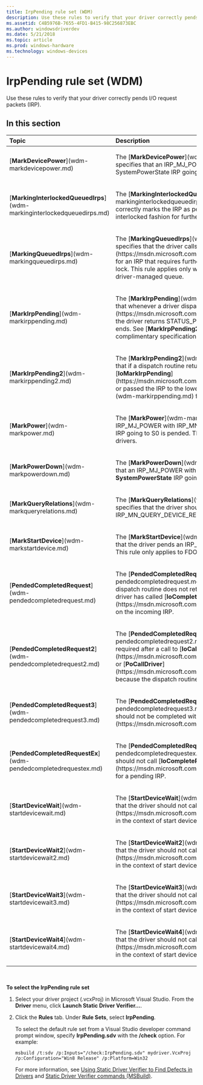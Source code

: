```yaml
---
title: IrpPending rule set (WDM)
description: Use these rules to verify that your driver correctly pends I/O request packets (IRP).
ms.assetid: C4B5976B-7655-4FD1-B415-98C256873EBC
ms.author: windowsdriverdev
ms.date: 5/21/2018
ms.topic: article
ms.prod: windows-hardware
ms.technology: windows-devices
---
```


# IrpPending rule set (WDM)


Use these rules to verify that your driver correctly pends I/O request packets (IRP).

## In this section


<table>
<colgroup>
<col width="50%" />
<col width="50%" />
</colgroup>
<thead>
<tr class="header">
<th align="left">Topic</th>
<th align="left">Description</th>
</tr>
</thead>
<tbody>
<tr class="odd">
<td align="left"><p>[<strong>MarkDevicePower</strong>](wdm-markdevicepower.md)</p></td>
<td align="left"><p>The [<strong>MarkDevicePower</strong>](wdm-markdevicepower.md) rule specifies that an IRP_MJ_POWER with IRP_MN_SET_POWER for SystemPowerState IRP going to S0 is pended.</p></td>
</tr>
<tr class="even">
<td align="left"><p>[<strong>MarkingInterlockedQueuedIrps</strong>](wdm-markinginterlockedqueuedirps.md)</p></td>
<td align="left"><p>The [<strong>MarkingInterlockedQueuedIrps</strong>](wdm-markinginterlockedqueuedirps.md) rule specifies that the driver correctly marks the IRP as pending before it queues it in an interlocked fashion for further processing.</p></td>
</tr>
<tr class="odd">
<td align="left"><p>[<strong>MarkingQueuedIrps</strong>](wdm-markingqueuedirps.md)</p></td>
<td align="left"><p>The [<strong>MarkingQueuedIrps</strong>](wdm-markingqueuedirps.md) rule specifies that the driver calls [<strong>IoMarkIrpPending</strong>](https://msdn.microsoft.com/library/windows/hardware/ff549422) for an IRP that requires further processing only while holding a spin lock. This rule applies only when the driver adds the IRP to a driver-managed queue.</p></td>
</tr>
<tr class="even">
<td align="left"><p>[<strong>MarkIrpPending</strong>](wdm-markirppending.md)</p></td>
<td align="left"><p>The [<strong>MarkIrpPending</strong>](wdm-markirppending.md) rule specifies that whenever a driver dispatch routine calls [<strong>IoMarkIrpPending</strong>](https://msdn.microsoft.com/library/windows/hardware/ff549422), the driver returns STATUS_PENDING when the dispatch routine ends. See [<strong>MarkIrpPending2</strong>](wdm-markirppending2.md) for a complimentary specification.</p></td>
</tr>
<tr class="odd">
<td align="left"><p>[<strong>MarkIrpPending2</strong>](wdm-markirppending2.md)</p></td>
<td align="left"><p>The [<strong>MarkIrpPending2</strong>](wdm-markirppending2.md) rule specifies that if a dispatch routine returns STATUS_PENDING, it has called [<strong>IoMarkIrpPending</strong>](https://msdn.microsoft.com/library/windows/hardware/ff549422) or passed the IRP to the lower driver. See [<strong>MarkIrpPending</strong>](wdm-markirppending.md) for a complimentary specification.</p></td>
</tr>
<tr class="even">
<td align="left"><p>[<strong>MarkPower</strong>](wdm-markpower.md)</p></td>
<td align="left"><p>The [<strong>MarkPower</strong>](wdm-markpower.md) rule specifies that an IRP_MJ_POWER with IRP_MN_SET_POWER for <strong>SystemPowerState</strong> IRP going to S0 is pended. This rule only applies to FDO and FIDO drivers.</p></td>
</tr>
<tr class="odd">
<td align="left"><p>[<strong>MarkPowerDown</strong>](wdm-markpowerdown.md)</p></td>
<td align="left"><p>The [<strong>MarkPowerDown</strong>](wdm-markpowerdown.md) rule specifies that an IRP_MJ_POWER with IRP_MN_SET_POWER for <strong>SystemPowerState</strong> IRP going from s0 to [S1...S5] is pended.</p></td>
</tr>
<tr class="even">
<td align="left"><p>[<strong>MarkQueryRelations</strong>](wdm-markqueryrelations.md)</p></td>
<td align="left"><p>The [<strong>MarkQueryRelations</strong>](wdm-markqueryrelations.md) rule specifies that the driver should pend the IRP_MN_QUERY_DEVICE_RELATIONS IRP.</p></td>
</tr>
<tr class="odd">
<td align="left"><p>[<strong>MarkStartDevice</strong>](wdm-markstartdevice.md)</p></td>
<td align="left"><p>The [<strong>MarkStartDevice</strong>](wdm-markstartdevice.md) rule specifies that the driver pends an IRP_MN_START_DEVICE IRP correctly. This rule only applies to FDO and FIDO drivers.</p></td>
</tr>
<tr class="even">
<td align="left"><p>[<strong>PendedCompletedRequest</strong>](wdm-pendedcompletedrequest.md)</p></td>
<td align="left"><p>The [<strong>PendedCompletedRequest</strong>](wdm-pendedcompletedrequest.md) rule specifies that a driver's dispatch routine does not return STATUS_PENDING on an IRP if the driver has called [<strong>IoCompleteRequest</strong>](https://msdn.microsoft.com/library/windows/hardware/ff548343) on the incoming IRP.</p></td>
</tr>
<tr class="odd">
<td align="left"><p>[<strong>PendedCompletedRequest2</strong>](wdm-pendedcompletedrequest2.md)</p></td>
<td align="left"><p>The [<strong>PendedCompletedRequest2</strong>](wdm-pendedcompletedrequest2.md) rule specifies that a wait is required after a call to [<strong>IoCallDriver</strong>](https://msdn.microsoft.com/library/windows/hardware/ff548336) or [<strong>PoCallDriver</strong>](https://msdn.microsoft.com/library/windows/hardware/ff559654) because the dispatch routine could complete a pending IRP.</p></td>
</tr>
<tr class="even">
<td align="left"><p>[<strong>PendedCompletedRequest3</strong>](wdm-pendedcompletedrequest3.md)</p></td>
<td align="left"><p>The [<strong>PendedCompletedRequest3</strong>](wdm-pendedcompletedrequest3.md) rule specifies that a pending IRP should not be completed with a call to [<strong>IoCompleteRequest</strong>](https://msdn.microsoft.com/library/windows/hardware/ff548343).</p></td>
</tr>
<tr class="odd">
<td align="left"><p>[<strong>PendedCompletedRequestEx</strong>](wdm-pendedcompletedrequestex.md)</p></td>
<td align="left"><p>The [<strong>PendedCompletedRequestEx</strong>](wdm-pendedcompletedrequestex.md) rule specifies that the driver should not call [<strong>IoCompleteRequest</strong>](https://msdn.microsoft.com/library/windows/hardware/ff548343) for a pending IRP.</p></td>
</tr>
<tr class="even">
<td align="left"><p>[<strong>StartDeviceWait</strong>](wdm-startdevicewait.md)</p></td>
<td align="left"><p>The [<strong>StartDeviceWait</strong>](wdm-startdevicewait.md) rule specifies that the driver should not call [<strong>KeWaitForSingleObject</strong>](https://msdn.microsoft.com/library/windows/hardware/ff553350) in the context of start device IRP.</p></td>
</tr>
<tr class="odd">
<td align="left"><p>[<strong>StartDeviceWait2</strong>](wdm-startdevicewait2.md)</p></td>
<td align="left"><p>The [<strong>StartDeviceWait2</strong>](wdm-startdevicewait2.md) rule specifies that the driver should not call [<strong>KeWaitForSingleObject</strong>](https://msdn.microsoft.com/library/windows/hardware/ff553350) in the context of start device IRP.</p></td>
</tr>
<tr class="even">
<td align="left"><p>[<strong>StartDeviceWait3</strong>](wdm-startdevicewait3.md)</p></td>
<td align="left"><p>The [<strong>StartDeviceWait3</strong>](wdm-startdevicewait3.md) rule specifies that the driver should not call [<strong>KeWaitForSingleObject</strong>](https://msdn.microsoft.com/library/windows/hardware/ff553350) in the context of start device IRP.</p></td>
</tr>
<tr class="odd">
<td align="left"><p>[<strong>StartDeviceWait4</strong>](wdm-startdevicewait4.md)</p></td>
<td align="left"><p>The [<strong>StartDeviceWait4</strong>](wdm-startdevicewait4.md) rule specifies that the driver should not call [<strong>KeWaitForSingleObject</strong>](https://msdn.microsoft.com/library/windows/hardware/ff553350) in the context of start device IRP.</p></td>
</tr>
</tbody>
</table>

 

**To select the IrpPending rule set**

1.  Select your driver project (.vcxProj) in Microsoft Visual Studio. From the **Driver** menu, click **Launch Static Driver Verifier…**.

2.  Click the **Rules** tab. Under **Rule Sets**, select **IrpPending**.

    To select the default rule set from a Visual Studio developer command prompt window, specify **IrpPending.sdv** with the **/check** option. For example:

    ```
    msbuild /t:sdv /p:Inputs="/check:IrpPending.sdv" mydriver.VcxProj /p:Configuration="Win8 Release" /p:Platform=Win32
    ```

    For more information, see [Using Static Driver Verifier to Find Defects in Drivers](https://msdn.microsoft.com/library/windows/hardware/hh454281) and [Static Driver Verifier commands (MSBuild)](https://msdn.microsoft.com/library/windows/hardware/hh466459).

 

 





